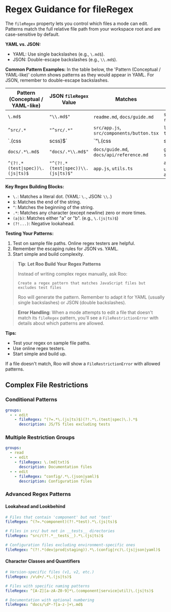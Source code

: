 # Regex Guidance for fileRegex

The `fileRegex` property lets you control which files a mode can edit. Patterns match the full relative file path from your workspace root and are case-sensitive by default.

**YAML vs. JSON:**
- YAML: Use single backslashes (e.g., `\.md$`).
- JSON: Double-escape backslashes (e.g., `\\.md$`).

**Common Pattern Examples:**
In the table below, the 'Pattern (Conceptual / YAML-like)' column shows patterns as they would appear in YAML. For JSON, remember to double-escape backslashes.

| Pattern (Conceptual / YAML-like) | JSON `fileRegex` Value          | Matches                                   | Doesn't Match                         |
| -------------------------------- | ------------------------------- | ----------------------------------------- | ------------------------------------- |
| `\.md$`                          | `"\\.md$"`                      | `readme.md`, `docs/guide.md`              | `script.js`, `readme.md.bak`          |
| `^src/.*`                        | `"^src/.*"`                     | `src/app.js`, `src/components/button.tsx` | `lib/utils.js`, `test/src/mock.js`    |
| `\.(css|scss)$`                  | `"\\.(css|scss)$"`             | `styles.css`, `theme.scss`                | `styles.less`, `styles.css.map`       |
| `docs/.*\.md$`                   | `"docs/.*\\.md$"`               | `docs/guide.md`, `docs/api/reference.md`  | `guide.md`, `src/docs/notes.md`       |
| `^(?!.*(test\|spec))\.(js\|ts)$`  | `"^(?!.*(test\|spec))\\.(js\|ts)$"` | `app.js`, `utils.ts`                      | `app.test.js`, `utils.spec.js`, `app.jsx` |

**Key Regex Building Blocks:**
- `\.`: Matches a literal dot. (YAML: `\.`, JSON: `\\.`)
- `$`: Matches the end of the string.
- `^`: Matches the beginning of the string.
- `.*`: Matches any character (except newline) zero or more times.
- `(a|b)`: Matches either "a" or "b". (e.g., `\.(js|ts)$`)
- `(?!...)`: Negative lookahead.

**Testing Your Patterns:**
1. Test on sample file paths. Online regex testers are helpful.
2. Remember the escaping rules for JSON vs. YAML.
3. Start simple and build complexity.

> **Tip**: **Let Roo Build Your Regex Patterns**
> 
> Instead of writing complex regex manually, ask Roo:
> ```
> Create a regex pattern that matches JavaScript files but excludes test files
> ```
> Roo will generate the pattern. Remember to adapt it for YAML (usually single backslashes) or JSON (double backslashes).

> **Error Handling**: When a mode attempts to edit a file that doesn't match its `fileRegex` pattern, you'll see a `FileRestrictionError` with details about which patterns are allowed.

**Tips:**
- Test your regex on sample file paths.
- Use online regex testers.
- Start simple and build up.

If a file doesn't match, Roo will show a `FileRestrictionError` with allowed patterns.

## Complex File Restrictions

### Conditional Patterns
```yaml
groups:
  - - edit
    - fileRegex: ^(?=.*\.(js|ts)$)(?!.*\.(test|spec)\.).*$
      description: JS/TS files excluding tests
```

### Multiple Restriction Groups
```yaml
groups:
  - read
  - - edit
    - fileRegex: \.(md|txt)$
      description: Documentation files
  - - edit
    - fileRegex: ^config/.*\.(json|yaml)$
      description: Configuration files
```

### Advanced Regex Patterns

#### Lookahead and Lookbehind
```yaml
# Files that contain 'component' but not 'test'
fileRegex: ^(?=.*component)(?!.*test).*\.(js|ts)$

# Files in src/ but not in __tests__ directories
fileRegex: ^src/(?!.*__tests__).*\.(js|ts)$

# Configuration files excluding environment-specific ones
fileRegex: ^(?!.*(dev|prod|staging)).*\.(config|rc)\.(js|json|yaml)$
```

#### Character Classes and Quantifiers
```yaml
# Version-specific files (v1, v2, etc.)
fileRegex: /v\d+/.*\.(js|ts)$

# Files with specific naming patterns
fileRegex: ^[A-Z][a-zA-Z0-9]*\.(component|service|util)\.(js|ts)$

# Documentation with optional numbering
fileRegex: ^docs/\d*-?[a-z-]+\.md$
```